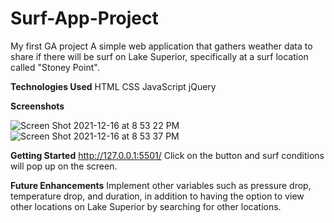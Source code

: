# Surf-App-Project
My first GA project
A simple web application that gathers weather data to share if there will be surf on Lake Superior, specifically at a surf location called "Stoney Point".

**Technologies Used**
HTML
CSS
JavaScript
jQuery

**Screenshots**

![Screen Shot 2021-12-16 at 8 53 22 PM](https://user-images.githubusercontent.com/94858532/146481246-8b9ca05b-70ff-49d6-a894-45e378c92fad.png)
![Screen Shot 2021-12-16 at 8 53 37 PM](https://user-images.githubusercontent.com/94858532/146481250-2241f4e5-c905-4b8c-a687-fb8374b9618c.png)





**Getting Started**
http://127.0.0.1:5501/
Click on the button and surf conditions will pop up on the screen.

**Future Enhancements**
Implement other variables such as pressure drop, temperature drop, and duration, in addition to having the option to view other locations on Lake Superior by searching for other locations.

